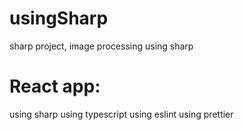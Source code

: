 # usingSharp
sharp project, image processing using sharp

# React app:

using sharp
using typescript
using eslint
using prettier

